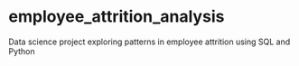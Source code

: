# employee_attrition_analysis
Data science project exploring patterns in employee attrition using SQL and Python
